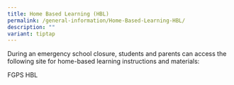 ```yaml
---
title: Home Based Learning (HBL)
permalink: /general-information/Home-Based-Learning-HBL/
description: ""
variant: tiptap
---
```

<p>During an emergency school closure, students and parents can access the
following site for home-based learning instructions and materials:</p>
<p>FGPS HBL</p>